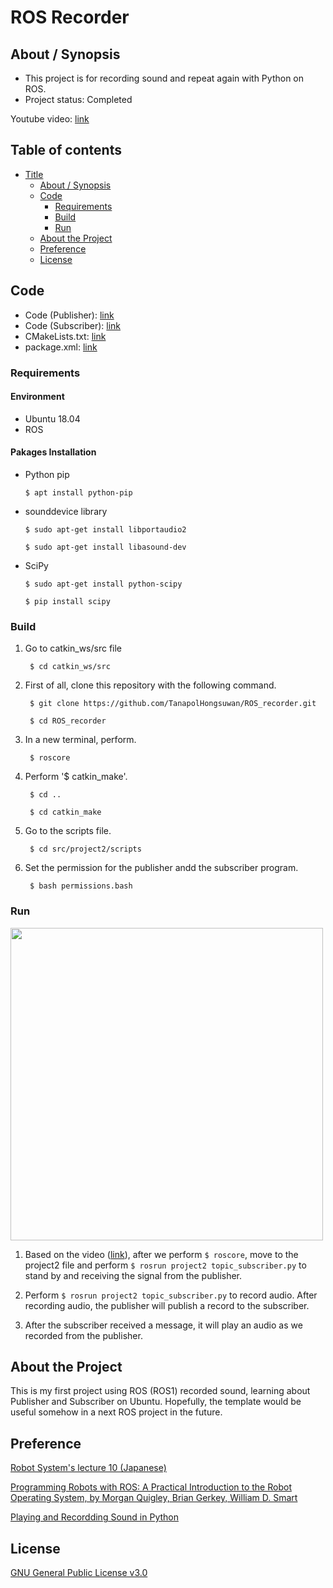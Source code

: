 # ROS Recorder

## About / Synopsis

* This project is for recording sound and repeat again with Python on ROS.
* Project status: Completed

Youtube video: [link](https://www.youtube.com/watch?v=sAakLz_z0dI&ab_channel=TanapolHongsuwan)

## Table of contents

* [Title](#ros-recorder)
  * [About / Synopsis](#about--synopsis)
  * [Code](#code)
    * [Requirements](#requirements)
    * [Build](#build)
    * [Run](#run)
  * [About the Project](#about-the-project)
  * [Preference](#preference)
  * [License](#license)
  
## Code

* Code (Publisher): [link](https://github.com/TanapolHongsuwan/ROS_recorder/blob/main/topic_publisher.py)
* Code (Subscriber): [link](https://github.com/TanapolHongsuwan/ROS_recorder/blob/main/topic_subscriber.py)
* CMakeLists.txt: [link](https://github.com/TanapolHongsuwan/ROS_recorder/blob/main/CMakeLists.txt)
* package.xml: [link](https://github.com/TanapolHongsuwan/ROS_recorder/blob/main/package.xml)

### Requirements

#### Environment

  * Ubuntu 18.04
  * ROS
  
#### Pakages Installation

  * Python pip 
  
  		$ apt install python-pip
  
  * sounddevice library
  
  		$ sudo apt-get install libportaudio2
  		
		$ sudo apt-get install libasound-dev
		    
  * SciPy
  		
		$ sudo apt-get install python-scipy
  
  		$ pip install scipy
  
### Build

1. Go to catkin_ws/src file

		$ cd catkin_ws/src

2. First of all, clone this repository with the following command.

		$ git clone https://github.com/TanapolHongsuwan/ROS_recorder.git
       
		$ cd ROS_recorder

3. In a new terminal, perform.
		
		$ roscore
		
4. Perform '$ catkin_make'.

		$ cd ..
		
		$ cd catkin_make
       
5. Go to the scripts file.

		$ cd src/project2/scripts
		
6. Set the permission for the publisher andd the subscriber program.

		$ bash permissions.bash
		
### Run

<img src="https://user-images.githubusercontent.com/67133469/103528563-87e01480-4ec7-11eb-80ab-092e47fa698b.jpg" width = "500">

1. Based on the video ([link](https://www.youtube.com/watch?v=sAakLz_z0dI&ab_channel=TanapolHongsuwan)), after we perform `$ roscore`, move to the project2 file and perform `$ rosrun project2 topic_subscriber.py` to stand by and receiving the signal from the publisher.

2. Perform `$ rosrun project2 topic_subscriber.py` to record audio. After recording audio, the publisher will publish a record to the subscriber.

3. After the subscriber received a message, it will play an audio as we recorded from the publisher.

## About the Project

This is my first project using ROS (ROS1) recorded sound, learning about Publisher and Subscriber on Ubuntu. Hopefully, the template would be useful somehow in a next ROS project in the future.

## Preference

[Robot System's lecture 10 (Japanese)](https://ryuichiueda.github.io/robosys2020/lesson10_ros.html#/)

[Programming Robots with ROS: A Practical Introduction to the Robot Operating System, by Morgan Quigley, Brian Gerkey, William D. Smart](https://www.amazon.com/Programming-Robots-ROS-Practical-Introduction/dp/1449323898)

[Playing and Recordding Sound in Python](https://realpython.com/playing-and-recording-sound-python/)

## License

[GNU General Public License v3.0](https://github.com/TanapolHongsuwan/ROS_recorder/blob/main/COPYING)
